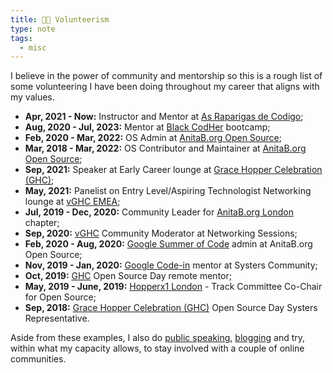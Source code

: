 ```yaml
---
title: 👐🏾 Volunteerism
type: note
tags:
  - misc
---
```


I believe in the power of community and mentorship so this is a rough list of some volunteering I have been doing throughout my career that aligns with my values.

- **Apr, 2021 - Now:** Instructor and Mentor at [As Raparigas de Codigo](https://raparigasdocodigo.pt/);
- **Aug, 2020 - Jul, 2023:** Mentor at [Black CodHer](https://blackcodher.com/) bootcamp;
- **Feb, 2020 - Mar, 2022:** OS Admin at [AnitaB.org Open Source](https://github.com/anitab-org);
- **Mar, 2018 - Mar, 2022:** OS Contributor and Maintainer at [AnitaB.org Open Source](https://github.com/anitab-org);
- **Sep, 2021:** Speaker at Early Career lounge at [Grace Hopper Celebration (GHC)](https://ghc.anitab.org);
- **May, 2021:** Panelist on Entry Level/Aspiring Technologist Networking lounge at [vGHC EMEA](https://ghc.anitab.org/ghc-emea-home);
- **Jul, 2019 - Dec, 2020:** Community Leader for [AnitaB.org London](https://community.anitab.org/) chapter;
- **Sep, 2020:** [vGHC](https://ghc.anitab.org/) Community Moderator at Networking Sessions; 
- **Feb, 2020 - Aug, 2020:** [Google Summer of Code](https://summerofcode.withgoogle.com/) admin at AnitaB.org Open Source;
- **Nov, 2019 - Jan, 2020:** [Google Code-in](https://codein.withgoogle.com/) mentor at Systers Community;
- **Oct, 2019:** [GHC](https://ghc.anitab.org/) Open Source Day remote mentor;
- **May, 2019 - June, 2019:** [Hopperx1 London](https://community.anitab.org/event/hopperx1-london/) - Track Committee Co-Chair for Open Source;
- **Sep, 2018:** [Grace Hopper Celebration (GHC)](https://ghc.anitab.org/) Open Source Day Systers Representative.

Aside from these examples, I also do [public speaking](/talks/), [blogging](/posts/) and try, within what my capacity allows, to stay involved with a couple of online communities.
